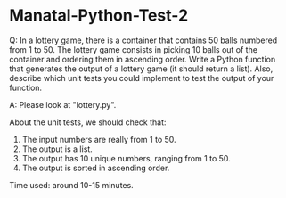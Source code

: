 # Manatal-Python-Test-2     
Q: In a lottery game, there is a container that contains 50 balls numbered from 1 to 50. The lottery game consists in picking 10 balls out of the container and ordering them in ascending order.
Write a Python function that generates the output of a lottery game (it should return a list). Also, describe which unit tests you could implement to test the output of your function.       

A: Please look at "lottery.py".     

About the unit tests, we should check that:     
1. The input numbers are really from 1 to 50.     
2. The output is a list.    
3. The output has 10 unique numbers, ranging from 1 to 50.
4. The output is sorted in ascending order.

Time used: around 10-15 minutes.      

